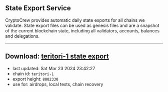 ## State Export Service
CryptoCrew provides automatic daily state exports for all chains we validate. State export files can be used as genesis files and are a snapshot of the current blockchain state, including all validators, accounts, balances and delegations.

---
**Download: [teritori-1 state export](https://dl-eu2.ccvalidators.com/SERVICE/teritori/teritori-1_export_8002330.json)**
---

- last updated: Sat Mar 23 2024 23:42:27
- chain id: `teritori-1`
- export height: `8002330`
- use for: airdrops, local tests, chain recovery
